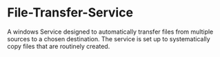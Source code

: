 # File-Transfer-Service
A windows Service designed to automatically transfer files from multiple sources to a chosen destination. The service is set up to systematically copy files that are routinely created.
